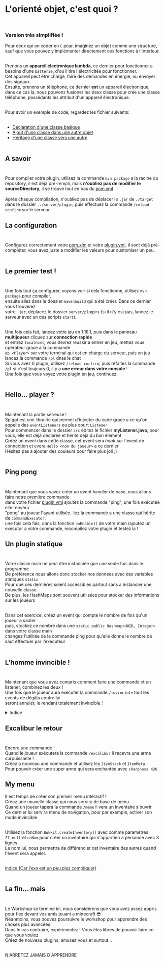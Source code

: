 # L'orienté objet, c'est quoi ? <br><br>

### Version très simplifiée !<br>

Pour ceux qui on coder en `C` pour, imaginez un objet comme une structure, sauf que vous pouvez y implémenter directement des fonctions à l'intérieur.<br><br>

Prenons un **appareil électronique lambda**, ce dernier pour fonctionner a besoins d'une `batterie`, d'ou il tire l'électricitée pour fonctionner.<br>
Cet appareil peut être chargé, faire des demandes en énergie, ou envoyer des signaux.<br>
Ensuite, prenons un téléphone, ce dernier **est** un appareil électronique, dans ce cas la, nous pouvons fusioner les deux classe pour crée une classe téléphone, possédants les attribut d'un appareil électronique.<br><br>

Pour avoir un exemple de code, regardez les fichier suivants: <br><br>

- [Déclaration d'une classe basique](./exemple/Battery.java)
- [Ajout d'une classe dans une autre objet](./exemple/Electronic.java)
- [Héritage d'une classe vers une autre](./exemple/Phone.java)<br><br>

## A savoir <br><br>

Pour compiler votre plugin, utilisez la commande `mvn package` a la racine du repository, il est déjà pré-rempli, mais **n'oubliez pas de modifier le sourceDirectory**, il se trouve tout en bas du [pom.xml](./pom.xml)<br><br>
Après chaque compilation, n'oubliez pas de déplacer le `.jar` de `./target` dans
le dossier `../server/plugin`, puis effectuez la commande `/reload confirm` sur le serveur.

## La configuration <br><br>

Configurez correctement votre [pom.xlm](./pom.xml) et votre [plugin.yml](./plugin.yml), il sont déjà pré-compléter, vous avez juste a modifier les valeurs pour customiser un peu.<br><br>

## Le premier test ! <br><br>

Une fois tout ça configurer, voyons voir si cela fonctionne, utilisez `mvn package` pour compiler,<br>
ensuite allez dans le dossier `mavenbuild` qui a été créer. Dans ce dernier vous trouverez<br>
votre `.jar`, déplacez le dossier `server/plugins` (si il n'y est pas, lancez le serveur avec un des scripts `start`).<br><br>

Une fois cela fait, lancez votre jeu en 1.18.1, puis dans le panneau **multijoueur** cliquez sur **connection rapide**<br>
et entrez `localhost`, vous devrez reussir a entrer en jeu, mettez vous opérateur grace a la commande<br>
`op <Player>` sur votre terminal qui est en charge du serveur, puis en jeu lancez la commande `/pl` dnas le chat<br>
Si vous avez 0 plugin, utilisez `/reload confirm`, puis refaites la commande `/pl` si c'est toujours 0, il y a **une erreur dans votre console** ! <br>
Une fois que vous voyez votre plugin en jeu, continuez.<br><br>

## Hello... player ? <br><br>

Maintenant la partie sérieuse !<br>
Spigot est une librairie qui permet d'injecter du code grace a ce qu'on appelle des `eventListeners` ou plus court `Listener`<br>
Pour commencer dans le dossier `src` éditez le fichier **myListener.java**, pour vous, elle est déjà déclarée et hérite déjà du bon élément<br>
Créez un event dans cette classe, cet event sera *hook* sur l'event de connection et evera `Hello <nom du joueur>` a ce dernier<br>
Hésitez pas a ajouter des couleurs pour faire plus joli ;)<br><br>

## Ping pong <br> <br>

Maintenant que vous savez créer un event handler de base, nous allons faire notre première commande <br>
dans votre fichier [plugin.yml](./plugin.yml) ajoutez la commande "ping", une fois exécutée elle renvéra<br>
"pong" au joueur l'ayant utilisée. liez la commande a une classe qui hérite de `CommandExecutor`. <br>
une fois cela fais, dans la fonction `onEnable()` de votre main rajoutez un executor a votre commande, recompilez votre plugin et testez la ! <br>

## Un plugin statique <br> <br>

Votre classe main ne peut être instanciée que une seule fois dans le programme <br>
De préférence nous allons donc stocker nos données avec des variables statiques `static` <br>
Pour que ces dernières soient accéssibles partout sans a instancier une nouvelle classe. <br>
De plus, les HashMaps sont souvent utilisées pour stocker des informations sur les joueurs <br><br>

Dans cet exercice, créez un event qui compte le nombre de fois qu'un joueur a sauter <br>
puis, stockez ce nombre dans une `static public Hashmap<UUID, Integer>` dans votre classe main <br>
changez l'utilitée de la commande ping pour qu'elle donne le nombre de saut effectuer par l'exécuteur <br><br>

## L'homme invincible !<br><br>

Maintenant que vous avez compris comment faire une commande et un listener, combinez les deux !<br>
Une fois que le joueur aura exécuter la commande `/invincible` tout les events de dégâts contre lui<br>
seront annuler, le rendant totalement invincible !<br>

<details>
    <summary>Indice</summary>
<br>
Modifiez le fichier plugin.yml pour rajouter la commande (suivez l'exemple de la première commande)<br>
Quand un joueur tape la commande, stockez le dans une hashmap.<br>
Créez ensuite une nouvelle fonction @EventHandler dans votre listener, il devras prendre en paramètre EntityDamageEvent<br>
Dans cette fonction vérifiez bien que ce joueur appartiens a la hashmap puis annulez l'évent si c'est le cas.<br><Br>

</details>

## Excalibur le retour <br><br>

Encore une commande !<br>
Quand le joueur exécutera la commande `/excalibur` il recevra une arme surpuissante !<br>
Créez a nouveau une commande et utilisez les `ItemStack` et `ItemMeta`<br>
Pour pouvoir créer une super arme qui sera enchantée avec `sharpness 420`<br>

## My menu

Il est temps de créer son premier menu intéractif !<br>
Créez une nouvelle classe qui nous servira de base de menu.<br>
Quand un joueur tapera la commande `/menu` il vera un inventaire s'ouvrir<br>
Ce dernier lui servira menu de navigation, pour par exemple, activer son mode invincible<br><br>

Utilisez la fonction `Bukkit.createInventory()` avec comme paramètres<br>
`27`, `null` et `unNom` pour créer un inventaire qui n'appartien a personne avec 3 lignes.<br>
Le nom lui, nous permettra de différencier cet inventaire des autres quand l'évent sera appeler.<br><br>

[indice (Car l'exo est un peu plus compliquer)](./.indice_menu.md)<br><br>

## La fin... mais<br><br>

Le Workshop se termine ici, nous considérons que vous avez assez appris<br>
pour flex devant vos amis jouant a minecraft 😎<br>
Néanmoins, vous pouvez poursuivre le workshop pour apprendre des choses plus avancées.<br>
Dans le cas contraire, expérimentez ! Vous êtes libres de pouvoir faire ce que vous voulez<br>
Créez de nouveau plugins, amusez vous et surtout...<br><br>

N'ARRETEZ JAMAIS D'APPRENDRE<br><br>